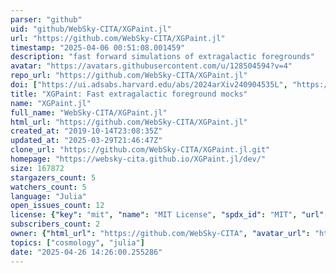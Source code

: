 ```yaml
---
parser: "github"
uid: "github/WebSky-CITA/XGPaint.jl"
url: "https://github.com/WebSky-CITA/XGPaint.jl"
timestamp: "2025-04-06 00:51:08.001459"
description: "fast forward simulations of extragalactic foregrounds"
avatar: "https://avatars.githubusercontent.com/u/128504594?v=4"
repo_url: "https://github.com/WebSky-CITA/XGPaint.jl"
doi: ["https://ui.adsabs.harvard.edu/abs/2024arXiv240904535L", "https://ui.adsabs.harvard.edu/abs/2025ascl.soft03033L/abstract"]
title: "XGPaint: Fast extragalactic foreground mocks"
name: "XGPaint.jl"
full_name: "WebSky-CITA/XGPaint.jl"
html_url: "https://github.com/WebSky-CITA/XGPaint.jl"
created_at: "2019-10-14T23:08:35Z"
updated_at: "2025-03-29T21:46:47Z"
clone_url: "https://github.com/WebSky-CITA/XGPaint.jl.git"
homepage: "https://websky-cita.github.io/XGPaint.jl/dev/"
size: 167872
stargazers_count: 5
watchers_count: 5
language: "Julia"
open_issues_count: 12
license: {"key": "mit", "name": "MIT License", "spdx_id": "MIT", "url": "https://api.github.com/licenses/mit", "node_id": "MDc6TGljZW5zZTEz"}
subscribers_count: 2
owner: {"html_url": "https://github.com/WebSky-CITA", "avatar_url": "https://avatars.githubusercontent.com/u/128504594?v=4", "login": "WebSky-CITA", "type": "Organization"}
topics: ["cosmology", "julia"]
date: "2025-04-26 14:26:00.255286"
---
```

